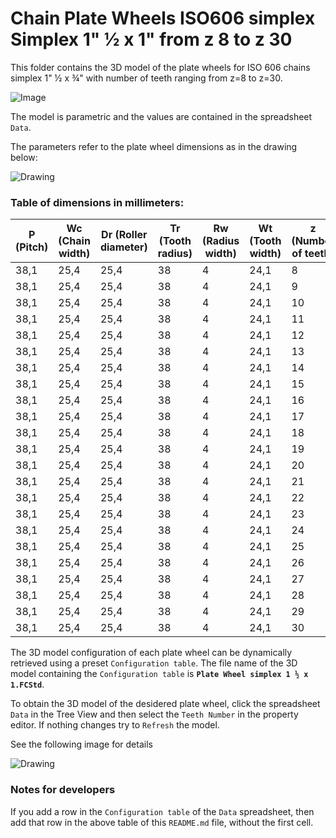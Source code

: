 # Chain Plate Wheels ISO606 simplex Simplex 1" ½ x 1" from z 8 to z 30

This folder contains the 3D model of the plate wheels for ISO 606 chains simplex 1" ½ x ¾" with number of teeth ranging from z=8 to z=30.

![Image](screenshot.png "Plate Wheel Simplex")

The model is parametric and the values are contained in the spreadsheet `Data`.

The parameters refer to the plate wheel dimensions as in the drawing below:

![Drawing](drawing.png "Drawing")

### Table of dimensions in millimeters:

P (Pitch)|Wc (Chain width)|Dr (Roller diameter)|Tr (Tooth radius)|Rw (Radius width)|Wt (Tooth width)|z (Number of teeth)|De (External Diameter)|Dp (Pitch diameter)|D (Hole diameter)|H (Total height)
---|---|---|---|---|---|---|---|---|---|---
38,1|25,4|25,4|38|4|24,1|8|115|99,55|25|24,1
38,1|25,4|25,4|38|4|24,1|9|126,4|111,4|25|24,1
38,1|25,4|25,4|38|4|24,1|10|138|123,29|25|24,1
38,1|25,4|25,4|38|4|24,1|11|150|135,21|25|24,1
38,1|25,4|25,4|38|4|24,1|12|162|147,22|25|24,1
38,1|25,4|25,4|38|4|24,1|13|174,2|159,18|25|24,1
38,1|25,4|25,4|38|4|24,1|14|186,2|171,22|25|24,1
38,1|25,4|25,4|38|4|24,1|15|198,2|183,26|25|24,1
38,1|25,4|25,4|38|4|24,1|16|210,3|195,3|25|24,1
38,1|25,4|25,4|38|4|24,1|17|222,3|207,34|25|24,1
38,1|25,4|25,4|38|4|24,1|18|234,3|219,42|25|24,1
38,1|25,4|25,4|38|4|24,1|19|246,5|231,49|25|24,1
38,1|25,4|25,4|38|4|24,1|20|258,6|243,57|25|24,1
38,1|25,4|25,4|38|4|24,1|21|270,6|255,65|30|24,1
38,1|25,4|25,4|38|4|24,1|22|282,7|267,73|30|24,1
38,1|25,4|25,4|38|4|24,1|23|294,8|279,8|30|24,1
38,1|25,4|25,4|38|4|24,1|24|306,8|291,88|30|24,1
38,1|25,4|25,4|38|4|24,1|25|319|304|30|24,1
38,1|25,4|25,4|38|4|24,1|26|331|316,08|30|24,1
38,1|25,4|25,4|38|4|24,1|27|343,2|328,19|30|24,1
38,1|25,4|25,4|38|4|24,1|28|355,2|340,27|30|24,1
38,1|25,4|25,4|38|4|24,1|29|367,3|352,38|30|24,1
38,1|25,4|25,4|38|4|24,1|30|379,5|364,5|40|24,1

The 3D model configuration of each plate wheel can be dynamically retrieved using a preset `Configuration table`.
The file name of the 3D model containing the `Configuration table` is **`Plate Wheel simplex 1 ½ x 1.FCStd`**.

To obtain the 3D model of the desidered plate wheel, click the spreadsheet `Data` in the Tree View and then select the `Teeth Number` in the property editor. If nothing changes try to `Refresh` the model.

See the following image for details

![Drawing](configuration.png "Configuration")

### Notes for developers
If you add a row in the `Configuration table` of the `Data` spreadsheet, then add that row in the above table of this `README.md` file, without the first cell.
